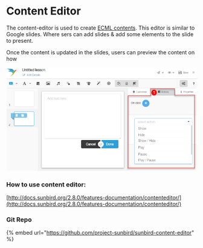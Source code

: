 # Content Editor

The content-editor is used to create [ECML contents](https://github.com/project-sunbird/sunbird-content-editor/wiki/ECML-Standard-v1.0). This editor is similar to Google slides. Where sers can add slides & add some elements to the slide to present.

Once the content is updated in the slides, users can preview the content on how

![](<../../../../.gitbook/assets/image (1).png>)



### How to use content editor:

[http://docs.sunbird.org/2.8.0/features-documentation/contenteditor/](http://docs.sunbird.org/2.8.0/features-documentation/contenteditor/)

### Git Repo

{% embed url="https://github.com/project-sunbird/sunbird-content-editor" %}
